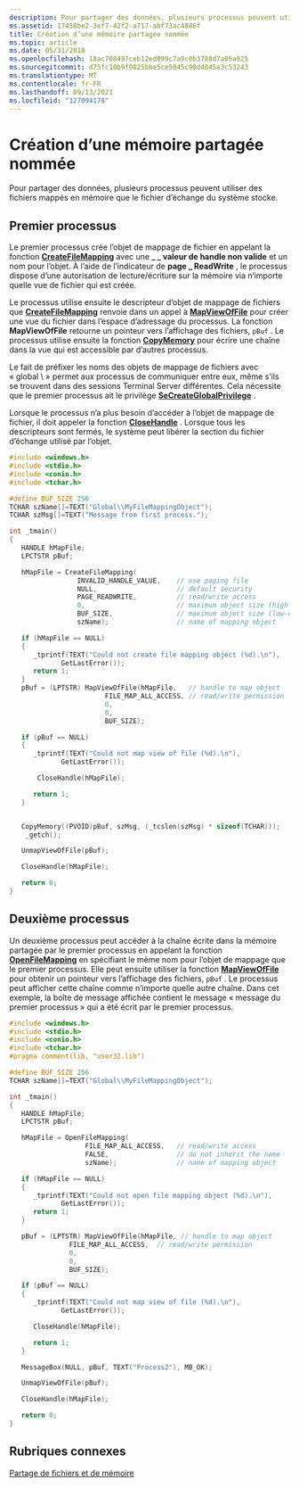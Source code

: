 ```yaml
---
description: Pour partager des données, plusieurs processus peuvent utiliser des fichiers mappés en mémoire que le fichier d’échange du système stocke.
ms.assetid: 17458be2-3ef7-42f2-a717-abf73ac4846f
title: Création d’une mémoire partagée nommée
ms.topic: article
ms.date: 05/31/2018
ms.openlocfilehash: 18ac708497ceb12ed099c7a9c0b3788d7a05a925
ms.sourcegitcommit: d75fc10b9f0825bbe5ce5045c90d4045e3c53243
ms.translationtype: MT
ms.contentlocale: fr-FR
ms.lasthandoff: 09/13/2021
ms.locfileid: "127094178"
---
```

# <a name="creating-named-shared-memory"></a>Création d’une mémoire partagée nommée

Pour partager des données, plusieurs processus peuvent utiliser des fichiers mappés en mémoire que le fichier d’échange du système stocke.

## <a name="first-process"></a>Premier processus

Le premier processus crée l’objet de mappage de fichier en appelant la fonction [**CreateFileMapping**](/windows/desktop/api/WinBase/nf-winbase-createfilemappinga) avec une **\_ \_ valeur de handle non valide** et un nom pour l’objet. À l’aide de l’indicateur de **page \_ ReadWrite** , le processus dispose d’une autorisation de lecture/écriture sur la mémoire via n’importe quelle vue de fichier qui est créée.

Le processus utilise ensuite le descripteur d’objet de mappage de fichiers que [**CreateFileMapping**](/windows/desktop/api/WinBase/nf-winbase-createfilemappinga) renvoie dans un appel à [**MapViewOfFile**](/windows/win32/api/memoryapi/nf-memoryapi-mapviewoffile) pour créer une vue du fichier dans l’espace d’adressage du processus. La fonction **MapViewOfFile** retourne un pointeur vers l’affichage des fichiers, `pBuf` . Le processus utilise ensuite la fonction [**CopyMemory**](/previous-versions/windows/desktop/legacy/aa366535(v=vs.85)) pour écrire une chaîne dans la vue qui est accessible par d’autres processus.

Le fait de préfixer les noms des objets de mappage de fichiers avec « global \\ » permet aux processus de communiquer entre eux, même s’ils se trouvent dans des sessions Terminal Server différentes. Cela nécessite que le premier processus ait le privilège [**SeCreateGlobalPrivilege**](../secauthz/privilege-constants.md) .

Lorsque le processus n’a plus besoin d’accéder à l’objet de mappage de fichier, il doit appeler la fonction [**CloseHandle**](/windows/win32/api/handleapi/nf-handleapi-closehandle) . Lorsque tous les descripteurs sont fermés, le système peut libérer la section du fichier d’échange utilisé par l’objet.


```C++
#include <windows.h>
#include <stdio.h>
#include <conio.h>
#include <tchar.h>

#define BUF_SIZE 256
TCHAR szName[]=TEXT("Global\\MyFileMappingObject");
TCHAR szMsg[]=TEXT("Message from first process.");

int _tmain()
{
   HANDLE hMapFile;
   LPCTSTR pBuf;

   hMapFile = CreateFileMapping(
                 INVALID_HANDLE_VALUE,    // use paging file
                 NULL,                    // default security
                 PAGE_READWRITE,          // read/write access
                 0,                       // maximum object size (high-order DWORD)
                 BUF_SIZE,                // maximum object size (low-order DWORD)
                 szName);                 // name of mapping object

   if (hMapFile == NULL)
   {
      _tprintf(TEXT("Could not create file mapping object (%d).\n"),
             GetLastError());
      return 1;
   }
   pBuf = (LPTSTR) MapViewOfFile(hMapFile,   // handle to map object
                        FILE_MAP_ALL_ACCESS, // read/write permission
                        0,
                        0,
                        BUF_SIZE);

   if (pBuf == NULL)
   {
      _tprintf(TEXT("Could not map view of file (%d).\n"),
             GetLastError());

       CloseHandle(hMapFile);

      return 1;
   }


   CopyMemory((PVOID)pBuf, szMsg, (_tcslen(szMsg) * sizeof(TCHAR)));
    _getch();

   UnmapViewOfFile(pBuf);

   CloseHandle(hMapFile);

   return 0;
}
```



## <a name="second-process"></a>Deuxième processus

Un deuxième processus peut accéder à la chaîne écrite dans la mémoire partagée par le premier processus en appelant la fonction [**OpenFileMapping**](/windows/desktop/api/WinBase/nf-winbase-openfilemappinga) en spécifiant le même nom pour l’objet de mappage que le premier processus. Elle peut ensuite utiliser la fonction [**MapViewOfFile**](/windows/win32/api/memoryapi/nf-memoryapi-mapviewoffile) pour obtenir un pointeur vers l’affichage des fichiers, `pBuf` . Le processus peut afficher cette chaîne comme n’importe quelle autre chaîne. Dans cet exemple, la boîte de message affichée contient le message « message du premier processus » qui a été écrit par le premier processus.


```C++
#include <windows.h>
#include <stdio.h>
#include <conio.h>
#include <tchar.h>
#pragma comment(lib, "user32.lib")

#define BUF_SIZE 256
TCHAR szName[]=TEXT("Global\\MyFileMappingObject");

int _tmain()
{
   HANDLE hMapFile;
   LPCTSTR pBuf;

   hMapFile = OpenFileMapping(
                   FILE_MAP_ALL_ACCESS,   // read/write access
                   FALSE,                 // do not inherit the name
                   szName);               // name of mapping object

   if (hMapFile == NULL)
   {
      _tprintf(TEXT("Could not open file mapping object (%d).\n"),
             GetLastError());
      return 1;
   }

   pBuf = (LPTSTR) MapViewOfFile(hMapFile, // handle to map object
               FILE_MAP_ALL_ACCESS,  // read/write permission
               0,
               0,
               BUF_SIZE);

   if (pBuf == NULL)
   {
      _tprintf(TEXT("Could not map view of file (%d).\n"),
             GetLastError());

      CloseHandle(hMapFile);

      return 1;
   }

   MessageBox(NULL, pBuf, TEXT("Process2"), MB_OK);

   UnmapViewOfFile(pBuf);

   CloseHandle(hMapFile);

   return 0;
}
```



## <a name="related-topics"></a>Rubriques connexes

<dl> <dt>

[Partage de fichiers et de mémoire](sharing-files-and-memory.md)
</dt> </dl>

 

 
